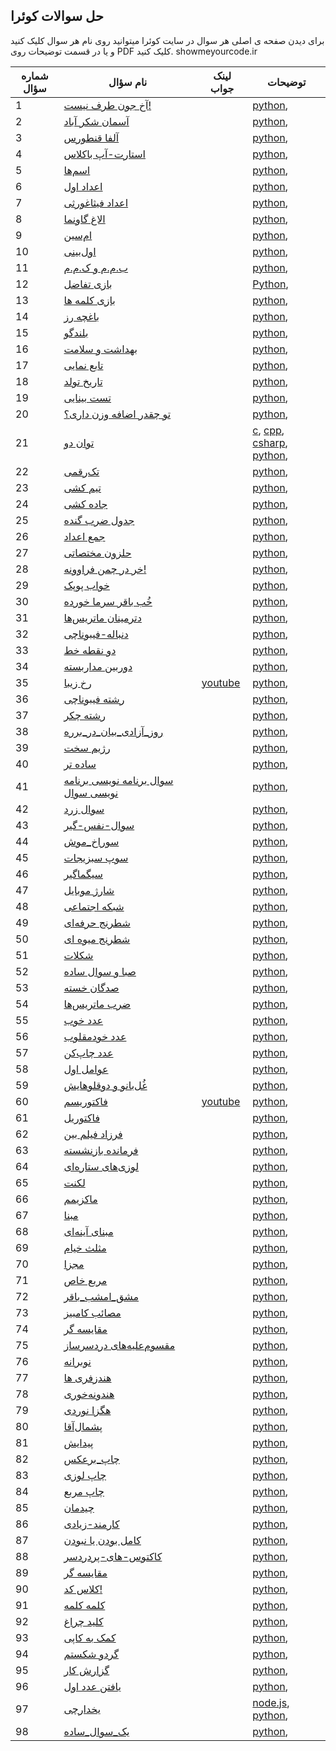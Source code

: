 ## حل سوالات کوئرا
برای دیدن صفحه ی اصلی هر سوال در سایت کوئرا میتوانید روی نام هر سوال کلیک کنید و یا در قسمت توضیحات روی PDF کلیک کنید.
showmeyourcode.ir
        
|شماره سؤال|نام سؤال|لینک جواب|توضیحات|
|-|-|-|-|
|1|[آخ جون طرف نیست!](https://quera.org/problemset/3538/)||[python](آخ%20جون%20طرف%20نیست!/python), |[readme](آخ%20جون%20طرف%20نیست!/README.md), [question's pdf](آخ%20جون%20طرف%20نیست!/مسابقه%20_%20آخ%20جون%20طرف%20نیست!.pdf), |
|2|[آسمان شکر آباد](https://quera.org/problemset/6082/)||[python](آسمان%20شکر%20آباد/python), |[readme](آسمان%20شکر%20آباد/README.md), [question's pdf](آسمان%20شکر%20آباد/مسابقه%20_%20آسمان%20شکر%20آباد.pdf), |
|3|[آلفا قنطورس](https://quera.ir/problemset/66859/)||[python](آلفا%20قنطورس/python), |[readme](آلفا%20قنطورس/readme.md), [question's pdf](آلفا%20قنطورس/دانشگاهی%20_%20آلفا%20قنطورس.pdf), |
|4|[استارت-آپ باکلاس](https://quera.org/problemset/10326/)||[python](استارت-آپ%20باکلاس/python), |[readme](استارت-آپ%20باکلاس/README.md), [question's pdf](استارت-آپ%20باکلاس/مسابقه%20_%20استارت-آپ%20باکلاس.pdf), |
|5|[اسم‌ها](https://quera.org/problemset/2529/)||[python](اسم‌ها/python), |[readme](اسم‌ها/README.md), [question's pdf](اسم‌ها/مسابقه%20_%20اسم_ها.pdf), |
|6|[اعداد اول](https://quera.ir/problemset/293/)||[python](اعداد%20اول/python), |[readme](اعداد%20اول/README.md), [question's pdf](اعداد%20اول/دانشگاهی%20_%20اعداد%20اول.pdf), |
|7|[اعداد فیثاغورثی](https://quera.ir/problemset/280/)||[python](اعداد%20فیثاغورثی/python), |[readme](اعداد%20فیثاغورثی/README.md), [question's pdf](اعداد%20فیثاغورثی/دانشگاهی%20_%20اعداد%20فیثاغورثی.pdf), |
|8|[الاغ گاونما](https://quera.org/problemset/72878/)||[python](الاغ%20گاونما/python), |[readme](الاغ%20گاونما/README.md), [question's pdf](الاغ%20گاونما/الاغ%20گاونما.pdf), |
|9|[ام‌سین](https://quera.org/problemset/28947/)||[python](ام‌سین/python), |[readme](ام‌سین/README.md), [question's pdf](ام‌سین/مسابقه%20_%20ام_سین.pdf), |
|10|[اول‌بینی](https://quera.ir/problemset/649/)||[python](اول‌بینی/python), |[readme](اول‌بینی/readme.md), [question's pdf](اول‌بینی/دانشگاهی%20_%20اول_بینی.pdf), |
|11|[ب.م.م و ک.م.م](https://quera.ir/problemset/590/)||[python](ب.م.م%20و%20ک.م.م/python), |[readme](ب.م.م%20و%20ک.م.م/README.md), [question's pdf](ب.م.م%20و%20ک.م.م/دانشگاهی%20_%20ب.م.م%20و%20ک.م.م.pdf), |
|12|[بازی تفاضل](https://quera.org/problemset/87176/)||[Python](بازی%20تفاضل/Python), |[readme](بازی%20تفاضل/README.md), [question's pdf](بازی%20تفاضل/بازی%20تفاضل.pdf), |
|13|[بازی کلمه ها](https://quera.org/problemset/87181/)||[python](بازی%20کلمه%20ها/python), |[readme](بازی%20کلمه%20ها/Readme.md), [question's pdf](بازی%20کلمه%20ها/بازی%20کلمه%20ها.pdf), |
|14|[باغچه رز](https://quera.org/problemset/66867/)||[python](باغچه%20رز/python), |[readme](باغچه%20رز/README.md), [question's pdf](باغچه%20رز/دانشگاهی%20_%20باغچه%20رز.pdf), |
|15|[بلندگو](https://quera.org/problemset/3430/)||[python](بلندگو/python), |[readme](بلندگو/README.md), [question's pdf](بلندگو/مسابقه%20_%20بلندگو.pdf), |
|16|[بهداشت و سلامت](https://quera.org/problemset/51865/)||[python](بهداشت%20و%20سلامت/python), |[readme](بهداشت%20و%20سلامت/README.md), [question's pdf](بهداشت%20و%20سلامت/مسابقه%20_%20بهداشت%20و%20سلامت.pdf), |
|17|[تابع نمایی](https://quera.ir/problemset/297/)||[python](تابع%20نمایی/python), |[readme](تابع%20نمایی/README.md), [question's pdf](تابع%20نمایی/دانشگاهی%20_%20تابع%20نمایی.pdf), |
|18|[تاریخ تولد](https://quera.ir/problemset/615/)||[python](تاریخ%20تولد/python), |[readme](تاریخ%20تولد/readme.md), [question's pdf](تاریخ%20تولد/دانشگاهی%20_%20تاریخ%20تولد.pdf), |
|19|[تست بینایی](https://quera.org/problemset/2659/)||[python](تست%20بینایی/python), |[readme](تست%20بینایی/README.md), [question's pdf](تست%20بینایی/مسابقه%20_%20تست%20بینایی.pdf), |
|20|[تو چقدر اضافه وزن داری؟](https://quera.org/problemset/3404/)||[python](تو%20چقدر%20اضافه%20وزن%20داری؟/python), |[readme](تو%20چقدر%20اضافه%20وزن%20داری؟/README.md), [question's pdf](تو%20چقدر%20اضافه%20وزن%20داری؟/مسابقه%20_%20تو%20چقدر%20اضافه%20وزن%20داری؟.pdf), |
|21|[توان دو](https://quera.ir/problemset/616/)||[c](توان%20دو/c), [cpp](توان%20دو/cpp), [csharp](توان%20دو/csharp), [python](توان%20دو/python), |[readme](توان%20دو/readme.md), [question's pdf](توان%20دو/دانشگاهی%20_%20توان%20دو.pdf), |
|22|[تک‌رقمی](https://quera.org/problemset/3539/)||[python](تک‌رقمی/python), |[readme](تک‌رقمی/README.md), [question's pdf](تک‌رقمی/مسابقه%20_%20تک_رقمی.pdf), |
|23|[تیم کشی](https://quera.org/problemset/80651/)||[python](تیم%20کشی/python), |[readme](تیم%20کشی/README.md), [question's pdf](تیم%20کشی/مسابقه%20_%20تیم%20کشی.pdf), |
|24|[جاده کشی](https://quera.org/problemset/2637/)||[python](جاده%20کشی/python), |[readme](جاده%20کشی/README.md), [question's pdf](جاده%20کشی/مسابقه%20_%20جاده%20کشی.pdf), |
|25|[جدول ضرب گنده](https://quera.org/problemset/3409/)||[python](جدول%20ضرب%20گنده/python), |[readme](جدول%20ضرب%20گنده/README.md), [question's pdf](جدول%20ضرب%20گنده/جدول%20ضرب%20گنده.pdf), |
|26|[جمع اعداد](https://quera.ir/problemset/637/)||[python](جمع%20اعداد/python), |[readme](جمع%20اعداد/readme.md), [question's pdf](جمع%20اعداد/دانشگاهی%20_%20جمع%20اعداد.pdf), |
|27|[حلزون مختصاتی](https://quera.ir/problemset/597/)||[python](حلزون%20مختصاتی/python), |[readme](حلزون%20مختصاتی/readme.md), [question's pdf](حلزون%20مختصاتی/دانشگاهی%20_%20حلزون%20مختصاتی.pdf), |
|28|[خر در چمن فراوونه!](https://quera.org/problemset/4065/)||[python](خر%20در%20چمن%20فراوونه!!/python), |[readme](خر%20در%20چمن%20فراوونه!!/README.md), [question's pdf](خر%20در%20چمن%20فراوونه!!/خر%20در%20چمن%20فراوونه!!.pdf), |
|29|[خواب پوپک](https://quera.org/problemset/15124/)||[python](خواب%20پوپک/python), |[readme](خواب%20پوپک/Readme.md), [question's pdf](خواب%20پوپک/خواب%20پوپک.pdf), |
|30|[خُب باقر سرما خورده](https://quera.org/problemset/10231/)||[python](خُب%20باقر%20سرما%20خورده/python), |[readme](خُب%20باقر%20سرما%20خورده/README.md), [question's pdf](خُب%20باقر%20سرما%20خورده/مسابقه%20_%20خُب%20باقر%20سرما%20خورده.pdf), |
|31|[دترمینان ماتریس‌ها](https://quera.ir/problemset/608/)||[python](دترمینان%20ماتریس‌ها/python), |[readme](دترمینان%20ماتریس‌ها/readme.md), [question's pdf](دترمینان%20ماتریس‌ها/دانشگاهی%20_%20دترمینان%20ماتریس_ها.pdf), |
|32|[دنباله-فیبوناچی](https://quera.org/problemset/303/)||[python](دنباله%20فیبوناچی/python), |[readme](دنباله%20فیبوناچی/README.md), [question's pdf](دنباله%20فیبوناچی/دانشگاهی%20_%20دنباله_ی%20فیبوناچی.pdf), |
|33|[دو نقطه خط](https://quera.org/problemset/3414/)||[python](دو%20نقطه%20خط/python), |[readme](دو%20نقطه%20خط/README.md), [question's pdf](دو%20نقطه%20خط/مسابقه%20_%20دو%20نقطه%20خط.pdf), |
|34|[دوربین مداربسته](https://quera.org/problemset/2794/)||[python](دوربین%20مداربسته/python), |[readme](دوربین%20مداربسته/README.md), [question's pdf](دوربین%20مداربسته/مسابقه%20_%20دوربین%20مداربسته.pdf), |
|35|[رخ زیبا](https://quera.org/problemset/178905/)|[youtube](https://youtu.be/ai1v8kE6Zeo)|[python](رخ%20زیبا/python), |[readme](رخ%20زیبا/README.md), [question's pdf](رخ%20زیبا/مسابقه%20_%20رخ%20زیبا.pdf), |
|36|[رشته فیبوناچی](https://quera.org/problemset/17675/)||[python](رشته%20فیبوناچی/python), |[readme](رشته%20فیبوناچی/README.md), [question's pdf](رشته%20فیبوناچی/مسابقه%20_%20رشته%20فیبوناچی.pdf), |
|37|[رشته چکر](https://quera.org/problemset/106795/)||[python](رشته%20چکر/python), |[readme](رشته%20چکر/Readme.md), [question's pdf](رشته%20چکر/رشته%20چکر.pdf), |
|38|[روز_آزادی_بیان_در_برره](https://quera.org/problemset/10162/)||[python](روز%20آزادی%20بیان%20در%20برره/python), |[readme](روز%20آزادی%20بیان%20در%20برره/README.md), [question's pdf](روز%20آزادی%20بیان%20در%20برره/مسابقه%20_%20روز%20آزادی%20بیان%20در%20برره.pdf), |
|39|[رژیم سخت](https://quera.org/problemset/20256/)||[python](رژیم%20سخت/python), |[readme](رژیم%20سخت/README.md), [question's pdf](رژیم%20سخت/مسابقه%20_%20رژیم%20سخت.pdf), |
|40|[ساده تر](https://quera.org/problemset/3403/)||[python](ساده%20تر/python), |[readme](ساده%20تر/README.md), [question's pdf](ساده%20تر/مسابقه%20_%20ساده%20تر.pdf), |
|41|[سوال برنامه نویسی برنامه نویسی سوال](https://quera.org/problemset/3408/)||[python](سوال%20برنامه%20نویسی%20برنامه%20نویسی%20سوال/python), |[readme](سوال%20برنامه%20نویسی%20برنامه%20نویسی%20سوال/README.md), [question's pdf](سوال%20برنامه%20نویسی%20برنامه%20نویسی%20سوال/مسابقه%20_%20سوال%20برنامه%20نویسی%20برنامه%20نویسی%20سوال.pdf), |
|42|[سوال زرد](https://quera.org/problemset/3537/)||[python](سوال%20زرد/python), |[readme](سوال%20زرد/README.md), [question's pdf](سوال%20زرد/مسابقه%20_%20سوال%20زرد.pdf), |
|43|[سوال-نفس-گیر](https://quera.org/problemset/26651/)||[python](سوال%20نفس%20گیر/python), |[readme](سوال%20نفس%20گیر/README.md), [question's pdf](سوال%20نفس%20گیر/مسابقه%20_%20سوال%20نفس_گیر.pdf), |
|44|[سوراخ_موش](https://quera.org/problemset/91712/)||[python](سوراخ%20موش/python), |[readme](سوراخ%20موش/README.md), [question's pdf](سوراخ%20موش/مسابقه%20_%20سوراخ%20موش.pdf), |
|45|[سوپ سبزیجات](https://quera.org/problemset/72881/)||[python](سوپ%20سبزیجات/python), |[readme](سوپ%20سبزیجات/README.md), [question's pdf](سوپ%20سبزیجات/مسابقه%20_%20سوپ%20سبزیجات.pdf), |
|46|[سیگماگیر](https://quera.ir/problemset/647/)||[python](سیگماگیر/python), |[readme](سیگماگیر/readme.md), [question's pdf](سیگماگیر/دانشگاهی%20_%20سیگماگیر.pdf), |
|47|[شارژ موبایل](https://quera.org/problemset/17244/)||[python](شارژ%20موبایل/python), |[readme](شارژ%20موبایل/README.md), [question's pdf](شارژ%20موبایل/مسابقه%20_%20شارژ%20موبایل.pdf), |
|48|[شبکه اجتماعی](https://quera.ir/problemset/9742/)||[python](شبکه%20اجتماعی/python), |[readme](شبکه%20اجتماعی/readme.md), [question's pdf](شبکه%20اجتماعی/دانشگاهی%20_%20شبکه%20اجتماعی.pdf), |
|49|[شطرنج حرفه‌ای](https://quera.org/problemset/2636/)||[python](شطرنج%20حرفه‌ای/python), |[readme](شطرنج%20حرفه‌ای/README.md), [question's pdf](شطرنج%20حرفه‌ای/مسابقه%20_%20شطرنج%20حرفه_ای.pdf), |
|50|[شطرنج میوه ای](https://quera.org/problemset/60134/)||[python](شطرنج%20میوه%20ای/python), |[readme](شطرنج%20میوه%20ای/README.md), [question's pdf](شطرنج%20میوه%20ای/شطرنج%20میوه%20ای.pdf), |
|51|[شکلات](https://quera.org/problemset/146465/)||[python](شکلات/python), |[readme](شکلات/README.md), [question's pdf](شکلات/شکلات.pdf), |
|52|[صبا و سوال ساده](https://quera.org/problemset/31025/)||[python](صبا%20و%20سوال%20ساده/python), |[readme](صبا%20و%20سوال%20ساده/README.md), [question's pdf](صبا%20و%20سوال%20ساده/مسابقه%20_%20صبا%20و%20سوال%20ساده.pdf), |
|53|[صدگان خسته](https://quera.org/problemset/3406/)||[python](صدگان%20خسته/python), |[readme](صدگان%20خسته/README.md), [question's pdf](صدگان%20خسته/مسابقه%20_%20صدگان%20خسته.pdf), |
|54|[ضرب ماتریس‌ها](https://quera.ir/problemset/607/)||[python](ضرب%20ماتریس‌ها/python), |[readme](ضرب%20ماتریس‌ها/readme.md), [question's pdf](ضرب%20ماتریس‌ها/دانشگاهی%20_%20ضرب%20ماتریس_ها.pdf), |
|55|[عدد خوب](https://quera.ir/problemset/66861/)||[python](عدد%20خوب/python), |[readme](عدد%20خوب/readme.md), [question's pdf](عدد%20خوب/دانشگاهی%20_%20عدد%20خوب.pdf), |
|56|[عدد خودمقلوب](https://quera.ir/problemset/617/)||[python](عدد%20خودمقلوب/python), |[readme](عدد%20خودمقلوب/readme.md), [question's pdf](عدد%20خودمقلوب/دانشگاهی%20_%20عدد%20خودمقلوب.pdf), |
|57|[عدد چاپ‌کن](https://quera.ir/problemset/9774/)||[python](عدد%20چاپ‌کن/python), |[readme](عدد%20چاپ‌کن/readme.md), [question's pdf](عدد%20چاپ‌کن/دانشگاهی%20_%20عدد%20چاپ_کن.pdf), |
|58|[عوامل اول](https://quera.ir/problemset/298/)||[python](عوامل%20اول/python), |[readme](عوامل%20اول/README.md), [question's pdf](عوامل%20اول/دانشگاهی%20_%20عوامل%20اول.pdf), |
|59|[غُل‌بانو و دوقلوهایش](https://quera.org/problemset/72876/)||[python](غُل‌بانو%20و%20دوقلوهایش/python), |[readme](غُل‌بانو%20و%20دوقلوهایش/README.md), [question's pdf](غُل‌بانو%20و%20دوقلوهایش/غُل‌بانو%20و%20دوقلوهایش.pdf), |
|60|[فاکتوریسم](https://quera.org/problemset/76277/)|[youtube](https://youtu.be/_iLFyxsBmV0)|[python](فاکتوریسم/python), |[readme](فاکتوریسم/README.md), [question's pdf](فاکتوریسم/technology%20_%20فاکتوریسم.pdf), |
|61|[فاکتوریل](https://quera.ir/problemset/589/)||[python](فاکتوریل/python), |[readme](فاکتوریل/README.md), [question's pdf](فاکتوریل/دانشگاهی%20_%20فاکتوریل.pdf), |
|62|[فرزاد فیلم بین](https://quera.org/problemset/655/)||[python](فرزاد%20فیلم%20بین/python), |[readme](فرزاد%20فیلم%20بین/Readme.md), [question's pdf](فرزاد%20فیلم%20بین/فرزاد%20فیلم%20بین.pdf), |
|63|[فرمانده بازنشسته](https://quera.org/problemset/72874/)||[python](فرمانده%20بازنشسته/python), |[readme](فرمانده%20بازنشسته/README.md), [question's pdf](فرمانده%20بازنشسته/مسابقه%20_%20فرمانده_ی%20بازنشسته.pdf), |
|64|[لوزی‌های ستاره‌ای](https://quera.ir/problemset/9773/)||[python](لوزی‌های%20ستاره‌ای/python), |[readme](لوزی‌های%20ستاره‌ای/readme.md), [question's pdf](لوزی‌های%20ستاره‌ای/دانشگاهی%20_%20لوزی_های%20ستاره_ای.pdf), |
|65|[لکنت](https://quera.org/problemset/2530/)||[python](لکنت/python), |[readme](لکنت/README.md), [question's pdf](لکنت/مسابقه%20_%20لکنت.pdf), |
|66|[ماکزیمم](https://quera.ir/problemset/588/)||[python](ماکزیمم/python), |[readme](ماکزیمم/README.md), [question's pdf](ماکزیمم/دانشگاهی%20_%20ماکزیمم.pdf), |
|67|[مبنا](https://quera.ir/problemset/594/)||[python](مبنا/python), |[readme](مبنا/readme.md), [question's pdf](مبنا/دانشگاهی%20_%20مبنا.pdf), |
|68|[مبنای آینه‌ای](https://quera.ir/problemset/651/)||[python](مبنای%20آینه‌ای/python), |[readme](مبنای%20آینه‌ای/readme.md), [question's pdf](مبنای%20آینه‌ای/دانشگاهی%20_%20مبنای%20آینه_ای.pdf), |
|69|[مثلث خیام](https://quera.ir/problemset/595/)||[python](مثلث%20خیام/python), |[readme](مثلث%20خیام/readme.md), [question's pdf](مثلث%20خیام/دانشگاهی%20_%20مثلث%20خیام.pdf), |
|70|[مجزا](https://quera.org/problemset/129726/)||[python](مجزا/python), |[readme](مجزا/README.md), [question's pdf](مجزا/مجزا.pdf), |
|71|[مربع خاص](https://quera.ir/problemset/296/)||[python](مربع%20خاص/python), |[readme](مربع%20خاص/README.md), [question's pdf](مربع%20خاص/دانشگاهی%20_%20مربع%20خاص.pdf), |
|72|[مشق_امشب_باقر](https://quera.org/problemset/10230/)||[python](مشق%20امشب%20باقر/python), |[readme](مشق%20امشب%20باقر/README.md), [question's pdf](مشق%20امشب%20باقر/مسابقه%20_%20مشق%20امشب%20باقر.pdf), |
|73|[مصائب کامبیز](https://quera.ir/problemset/66862/)||[python](مصائب%20کامبیز/python), |[readme](مصائب%20کامبیز/readme.md), [question's pdf](مصائب%20کامبیز/دانشگاهی%20_%20مصائب%20کامبیز.pdf), |
|74|[مقایسه گر](https://quera.org/problemset/102248/)||[python](مقایسه%20گر/python), |[readme](مقایسه%20گر/README.md), [question's pdf](مقایسه%20گر/pdf.مقایسه_گر.pdf), |
|75|[مقسوم‌علیه‌های دردسرساز](https://quera.org/problemset/33045/)||[python](مقسوم‌علیه‌های%20دردسرساز/python), |[readme](مقسوم‌علیه‌های%20دردسرساز/readme.md), [question's pdf](مقسوم‌علیه‌های%20دردسرساز/تمرین%20دوره%20ای%20اول%20_%20مقسوم_علیه_های%20دردسرساز.pdf), |
|76|[نوبرانه](https://quera.org/problemset/104588/)||[python](نوبرانه/python), |[readme](نوبرانه/README.md), [question's pdf](نوبرانه/مسابقه%20_%20نوبرانه.pdf), |
|77|[هندزفری ها](https://quera.org/problemset/110014/)||[python](هندزفری%20ها/python), |[readme](هندزفری%20ها/README.md), [question's pdf](هندزفری%20ها/مسابقه%20_%20هندزفری_ها.pdf), |
|78|[هندونه‌خوری](https://quera.org/problemset/35253/)||[python](هندونه‌خوری/python), |[readme](هندونه‌خوری/README.md), [question's pdf](هندونه‌خوری/مسابقه%20_%20هندونه_خوری.pdf), |
|79|[هگزا نوردی](https://quera.ir/problemset/127291/)||[python](هگزانوردی/python), |[readme](هگزانوردی/README.md), [question's pdf](هگزانوردی/مسابقه%20_%20هگزانوردی.pdf), |
|80|[پشمال‌آقا](https://quera.org/problemset/72877/)||[python](پشمال‌آقا/python), |[readme](پشمال‌آقا/README.md), [question's pdf](پشمال‌آقا/پشمال‌آقا.pdf), |
|81|[پیدایش](https://quera.org/problemset/102250/)||[python](پیدایش/python), |[readme](پیدایش/README.md), [question's pdf](پیدایش/پیدایش.pdf), |
|82|[چاپ_برعکس](https://quera.org/problemset/3405/)||[python](چاپ%20برعکس/python), |[readme](چاپ%20برعکس/README.md), [question's pdf](چاپ%20برعکس/مسابقه%20_%20چاپ%20برعکس.pdf), |
|83|[چاپ لوزی](https://quera.ir/problemset/618/)||[python](چاپ%20لوزی/python), |[readme](چاپ%20لوزی/readme.md), [question's pdf](چاپ%20لوزی/دانشگاهی%20_%20چاپ%20لوزی.pdf), |
|84|[چاپ مربع](https://quera.ir/problemset/591/)||[python](چاپ%20مربع/python), |[readme](چاپ%20مربع/readme.md), [question's pdf](چاپ%20مربع/دانشگاهی%20_%20چاپ%20مربع.pdf), |
|85|[چیدمان](https://quera.org/problemset/2534/)||[python](چیدمان/python), |[readme](چیدمان/Readme.md), [question's pdf](چیدمان/چیدمان.pdf), |
|86|[کارمند-زیادی](https://quera.org/problemset/10636/)||[python](کارمند%20زیادی/python), |[readme](کارمند%20زیادی/README.md), [question's pdf](کارمند%20زیادی/مسابقه%20_%20کارمند%20زیادی.pdf), |
|87|[کامل بودن یا نبودن](https://quera.ir/problemset/282/)||[python](کامل%20بودن%20یا%20نبودن/python), |[readme](کامل%20بودن%20یا%20نبودن/README.md), [question's pdf](کامل%20بودن%20یا%20نبودن/دانشگاهی%20_%20کامل%20بودن%20یا%20نبودن.pdf), |
|88|[کاکتوس-های-پردردسر](https://quera.org/problemset/52542/)||[python](کاکتوس%20های%20پردردسر/python), |[readme](کاکتوس%20های%20پردردسر/README.md), [question's pdf](کاکتوس%20های%20پردردسر/مسابقه%20_%20کاکتوس_های%20پردردسر.pdf), |
|89|[مقایسه گر](https://quera.org/problemset/16396/)||[python](کد%20عجیب/python), |[readme](کد%20عجیب/README.md), [question's pdf](کد%20عجیب/کد%20عجیب.pdf), |
|90|[کلاس کد!](https://quera.ir/problemset/66864/)||[python](کلاس%20کد!/python), |[readme](کلاس%20کد!/readme.md), [question's pdf](کلاس%20کد!/دانشگاهی%20_%20کلاس%20کد!.pdf), |
|91|[کلمه کلمه](https://quera.org/problemset/108665/)||[python](کلمه%20کلمه/python), |[readme](کلمه%20کلمه/Readme.md), [question's pdf](کلمه%20کلمه/کلمه%20کلمه.pdf), |
|92|[کلید چراغ](https://quera.org/problemset/49028/)||[python](کلید%20چراغ/python), |[readme](کلید%20چراغ/README.md), [question's pdf](کلید%20چراغ/مسابقه%20_%20کلید%20چراغ.pdf), |
|93|[کمک به کاپی](https://quera.org/problemset/8838/)||[python](کمک%20به%20کاپی/python), |[readme](کمک%20به%20کاپی/README.md), [question's pdf](کمک%20به%20کاپی/مسابقه%20_%20کمک%20به%20کاپی.pdf), |
|94|[گردو شکستم](https://quera.org/problemset/3540/)||[python](گردو%20شکستم/python), |[readme](گردو%20شکستم/README.md), [question's pdf](گردو%20شکستم/مسابقه%20_%20گردو%20شکستم.pdf), |
|95|[گزارش کار](https://quera.org/problemset/49535/)||[python](گزارش%20کار/python), |[readme](گزارش%20کار/readme.md), [question's pdf](گزارش%20کار/مسابقه%20_%20گزارش%20کار.pdf), |
|96|[یافتن عدد اول](https://quera.ir/problemset/593/)||[python](یافتن%20عدد%20اول/python), |[readme](یافتن%20عدد%20اول/readme.md), [question's pdf](یافتن%20عدد%20اول/دانشگاهی%20_%20یافتن%20عدد%20اول.pdf), |
|97|[یخدارچی](https://quera.org/problemset/3429/)||[node.js](یخدارچی/node.js), [python](یخدارچی/python), |[readme](یخدارچی/README.md), [question's pdf](یخدارچی/مسابقه%20_%20یخدارچی.pdf), |
|98|[یک_سوال_ساده](https://quera.org/problemset/2885/)||[python](یک%20سوال%20ساده/python), |[readme](یک%20سوال%20ساده/README.md), [question's pdf](یک%20سوال%20ساده/مسابقه%20_%20یک%20سوال%20ساده.pdf), |

